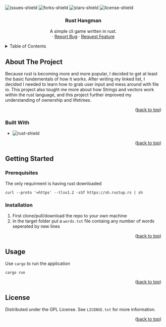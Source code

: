 <a name="readme-top"></a>

![issues-shield]
![forks-shield]
![stars-shield]
![license-shield]

<h3 align="center">Rust Hangman</h3>

  <p align="center">
    A simple cli game written in rust.
    <br />
    ·
    <a href="https://github.com/MagnusChase03/RustLinkedList/issues">Report Bug</a>
    ·
    <a href="https://github.com/MagnusChase03/RustLinkedList/issues">Request Feature</a>
  </p>
</div>

<details>
  <summary>Table of Contents</summary>
  <ol>
    <li>
      <a href="#about-the-project">About The Project</a>
      <ul>
        <li><a href="#built-with">Built With</a></li>
      </ul>
    </li>
    <li>
      <a href="#getting-started">Getting Started</a>
      <ul>
        <li><a href="#prerequisites">Prerequisites</a></li>
        <li><a href="#installation">Installation</a></li>
      </ul>
    </li>
    <li><a href="#usage">Usage</a></li>
    <li><a href="#license">License</a></li>
  </ol>
</details>

## About The Project

Because rust is becoming more and more popular, I decided to get at least the basic fundementals of how it works. After writing my linked list, I decided I needed to learn how to grab user input and mess around with file io. This project also tought me more about how Strings and vectors work within the rust language, and this project further improved my understanding of ownership and lifetimes.

<p align="right">(<a href="#readme-top">back to top</a>)</p>

### Built With

* ![rust-shield]

<p align="right">(<a href="#readme-top">back to top</a>)</p>

## Getting Started

### Prerequisites

The only requirment is having rust downloaded

```
curl --proto '=https' --tlsv1.2 -sSf https://sh.rustup.rs | sh
```

### Installation

1. First clone/pull/download the repo to your own machine
2. In the target folder put a `words.txt` file containg any number of words seperated by new lines

<p align="right">(<a href="#readme-top">back to top</a>)</p>

## Usage

Use `cargo` to run the application

```
cargo run
```

<p align="right">(<a href="#readme-top">back to top</a>)</p>

<!-- LICENSE -->
## License

Distributed under the GPL License. See `LICENSE.txt` for more information.

<p align="right">(<a href="#readme-top">back to top</a>)</p>

[issues-shield]: https://img.shields.io/github/issues/MagnusChase03/RustHangman?style=for-the-badge
[forks-shield]: https://img.shields.io/github/forks/MagnusChase03/RustHangman?style=for-the-badge
[stars-shield]: https://img.shields.io/github/stars/MagnusChase03/RustHangman?style=for-the-badge
[license-shield]: https://img.shields.io/github/license/magnuschase03/RustHangman?style=for-the-badge
[rust-shield]: https://img.shields.io/badge/Rust-20232A?style=for-the-badge&logo=rust
